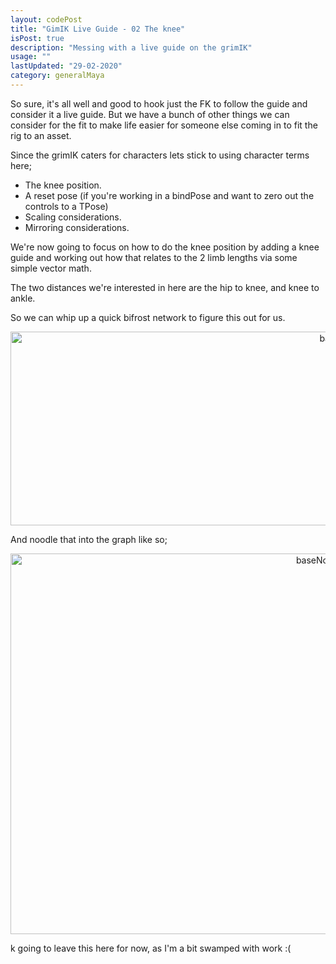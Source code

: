 ```yaml
---
layout: codePost
title: "GimIK Live Guide - 02 The knee"
isPost: true
description: "Messing with a live guide on the grimIK"
usage: ""
lastUpdated: "29-02-2020"
category: generalMaya
---
```


So sure, it's all well and good to hook just the FK to follow the guide and consider it a live guide. But we have a bunch
of other things we can consider for the fit to make life easier for someone else coming in to fit the rig to an asset.

Since the grimIK caters for characters lets stick to using character terms here;

- The knee position.
- A reset pose (if you're working in a bindPose and want to zero out the controls to a TPose)
- Scaling considerations.
- Mirroring considerations.


We're now going to focus on how to do the knee position by adding a knee guide and working out how that relates to the
2 limb lengths via some simple vector math.

The two distances we're interested in here are the hip to knee, and knee to ankle.

So we can whip up a quick bifrost network to figure this out for us.

<center><img src="http://anim83d.com/images/examples/bf_lenVec.png" alt="baseNodes" width="1048" height="310"></center>

And noodle that into the graph like so;

<center><img src="http://anim83d.com/images/examples/bf_lenVecNoodled.png" alt="baseNodes" width="973" height="609"></center>


k going to leave this here for now, as I'm a bit swamped with work :(
